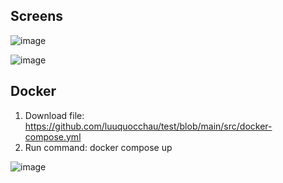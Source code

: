 ## Screens

![image](https://github.com/user-attachments/assets/45b4a0c7-400c-44ea-b9f3-c1f1107090b2)

![image](https://github.com/user-attachments/assets/2db1c68f-232d-4ba9-bbcf-8b4b4024b633)

## Docker
1. Download file: https://github.com/luuquocchau/test/blob/main/src/docker-compose.yml
2. Run command: docker compose up

![image](https://github.com/user-attachments/assets/fb71dcc2-7589-4ac2-817a-afb166cc9a40)



